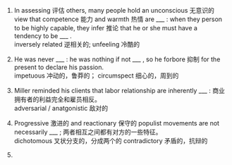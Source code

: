1. In assessing 评估 others, many people hold an unconscious 无意识的 view that competence 能力 and warmth 热情 are ___ : when they person to be highly capable, they infer 推论 that he or she must have a tendency to be ___ .     
inversely related 逆相关的; unfeeling 冷酷的     

2. He was never ___ : he was nothing if not ___ , so he forbore 抑制 for the present to declare his passion.    
impetuous 冲动的，鲁莽的； circumspect 细心的，周到的     

3. Miller reminded his clients that labor relationship are inherently ___ : 商业拥有者的利益完全和雇员相反。    
adversarial / anatgonistic 敌对的    

4. Progressive 激进的 and reactionary 保守的 populist movements are not necessarily ___ ; 两者相互之间都有对方的一些特征。     
dichotomous 叉状分支的，分成两个的   contradictory 矛盾的，抗辩的     

5. 
